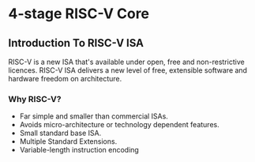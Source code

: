 # 4-stage RISC-V Core

## Introduction To RISC-V ISA
RISC-V is a new ISA that's available under open, free and non-restrictive licences. RISC-V ISA delivers a new level of free, extensible software and hardware freedom on architecture.

### Why RISC-V?
  - Far simple and smaller than commercial ISAs.
  - Avoids micro-architecture or technology dependent features.
  - Small standard base ISA.
  - Multiple Standard Extensions.
  - Variable-length instruction encoding

